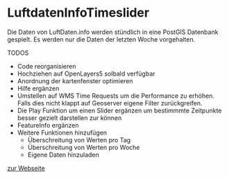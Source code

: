 # LuftdatenInfoTimeslider
Die Daten von LuftDaten.info werden stündlich in eine PostGIS Datenbank gespielt.
Es werden nur die Daten der letzten Woche vorgehalten.

TODOS

* Code reorganisieren
* Hochziehen auf OpenLayers5 solbald verfügbar
* Anordnung der kartenfenster optimieren
* Hilfe ergänzen
* Umstellen auf WMS Time Requests um die Performance zu erhöhen. Falls dies nicht klappt auf Geoserver eigene Filter zurückgreifen.
* Die Play Funktion um einen Slider ergänzen um bestimmmte Zeitpunkte besser gezielt darstellen zur können
* FeatureInfo ergänzen
* Weitere Funktionen hinzufügen
  * Überschreitung von Werten pro Tag
  * Überschreitung von Werten pro Woche
  * Eigene Daten hinzuladen

[zur Webseite](http://opendem.info/client/LuftdatenInfoTimeslidert.html)
